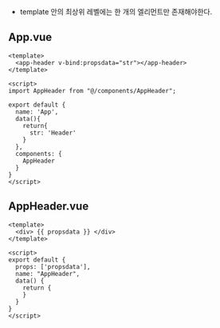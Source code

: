 - template 안의 최상위 레벨에는 한 개의 엘리먼트만 존재해야한다.

## App.vue
```
<template>
  <app-header v-bind:propsdata="str"></app-header>
</template>

<script>
import AppHeader from "@/components/AppHeader";

export default {
  name: 'App',
  data(){
    return{
      str: 'Header'
    }
  },
  components: {
    AppHeader
  }
}
</script>

```

## AppHeader.vue
```
<template>
  <div> {{ propsdata }} </div>
</template>

<script>
export default {
  props: ['propsdata'],
  name: "AppHeader",
  data() {
    return {
    }
  }
}
</script>

```
